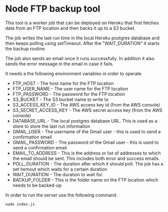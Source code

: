 # Node FTP backup tool

This tool is a worker job that can be deployed on Heroku that first fetches data from an FTP location and then backs it up to a S3 bucket. 

The job writes the last run time in the local Heroku postgres database and then keeps polling using setTimeout. After the "WAIT_DURATION" it starts the backup routine.

The job also sends an email once it runs successfully. In addition it also sends the error message in the email in case it fails.

It needs a the following environment variables in order to operate

 * FTP_HOST - The host name for the FTP location
 * FTP_USER_NAME - The user name for the FTP location
 * FTP_PASSWORD - The password for the FTP location
 * S3_BUCKET - The S3 bucket name to write to
 * S3_ACCESS_KEY_ID - The AWS access key id (from the AWS console)
 * S3_SECRET_ACCESS_KEY - The AWS secret access key (from the AWS console)
 * DATABASE_URL - The local postgres database URL. This is used as a store to store the last run information
 * GMAIL_USER - The username of the Gmail user - this is used to send a confirmation email
 * GMAIL_PASSWORD - The password of the Gmail user - this is used to send a confirmation email
 * EMAIL_TO_ADDRESS - This is the address or list of addresses to which the email should be sent. This includes both error and success emails.
 * POLL_DURATION - The duration after which it should poll. The job has a set tiemout which waits for a certain duration
 * WAIT_DURATION - The duration to wait for.
 * BACKUP_FOLDER - This is the folder name on the FTP location which needs to  be backed-up

In order to run the server use the following command

```bash
node index.js
```